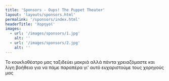 ```yaml
---
title: 'Sponsors - Oups! The Puppet Theater'
layout: 'layouts/sponsors.html'
permalink: '/sponsors/index.html'
headerTitle: 'Χορηγοί'
images:
  - url: '/images/sponsors/1.jpg'
    alt: ''
  - url: '/images/sponsors/2.jpg'
    alt: ''
---
```


Το κουκλοθέατρο μας ταξιδεύει μακριά αλλά πάντα χρειαζόμαστε και λίγη βοήθεια για να πάμε παραπέρα γι' αυτό ευχαριστούμε τους χορηγούς μας